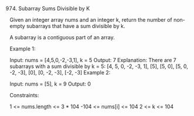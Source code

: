 974. Subarray Sums Divisible by K

Given an integer array nums and an integer k, return the number of non-empty subarrays that have a sum divisible by k.

A subarray is a contiguous part of an array.

 

Example 1:

Input: nums = [4,5,0,-2,-3,1], k = 5
Output: 7
Explanation: There are 7 subarrays with a sum divisible by k = 5:
[4, 5, 0, -2, -3, 1], [5], [5, 0], [5, 0, -2, -3], [0], [0, -2, -3], [-2, -3]
Example 2:

Input: nums = [5], k = 9
Output: 0
 

Constraints:

1 <= nums.length <= 3 * 104
-104 <= nums[i] <= 104
2 <= k <= 104

